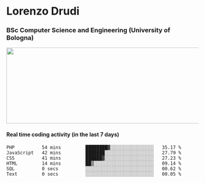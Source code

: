 # Lorenzo Drudi
### BSc Computer Science and Engineering (University of Bologna)

<img src="https://github-readme-stats-lorenzodrudi.vercel.app//api?username=LorenzoDrudi&count_private=true&show_icons=true&theme=gruvbox" height=200px width=550px>

<!---Use wakatime plugins to track the coding time--->
#### Real time coding activity (in the last 7 days)
<!--START_SECTION:waka-->

```text
PHP          54 mins         ████████▓░░░░░░░░░░░░░░░░   35.17 %
JavaScript   42 mins         ███████░░░░░░░░░░░░░░░░░░   27.79 %
CSS          41 mins         ██████▓░░░░░░░░░░░░░░░░░░   27.23 %
HTML         14 mins         ██▒░░░░░░░░░░░░░░░░░░░░░░   09.14 %
SQL          0 secs          ░░░░░░░░░░░░░░░░░░░░░░░░░   00.62 %
Text         0 secs          ░░░░░░░░░░░░░░░░░░░░░░░░░   00.05 %
```

<!--END_SECTION:waka-->
